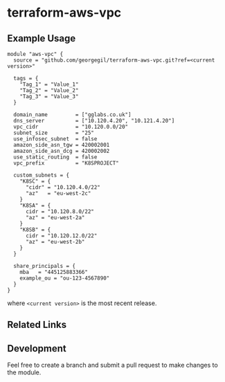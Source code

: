 # terraform-aws-vpc

## Example Usage

```hcl
module "aws-vpc" {
  source = "github.com/georgegil/terraform-aws-vpc.git?ref=<current version>"

  tags = {
    "Tag_1" = "Value_1"
    "Tag_2" = "Value_2"
    "Tag_3" = "Value_3"
  }

  domain_name         = ["gglabs.co.uk"]
  dns_server          = ["10.120.4.20", "10.121.4.20"]
  vpc_cidr            = "10.120.0.0/20"
  subnet_size         = "25"
  use_infosec_subnet  = false
  amazon_side_asn_tgw = 420002001
  amazon_side_asn_dcg = 420002002
  use_static_routing  = false
  vpc_prefix          = "K8SPROJECT"

  custom_subnets = {
    "K8SC" = {
      "cidr" = "10.120.4.0/22"
      "az"   = "eu-west-2c"
    }
    "K8SA" = {
      cidr = "10.120.8.0/22"
      "az" = "eu-west-2a"
    }
    "K8SB" = {
      cidr = "10.120.12.0/22"
      "az" = "eu-west-2b"
    }
  }

  share_principals = {
    mba   = "445125883366"
    example_ou = "ou-123-4567890"
  }
}
```

where `<current version>` is the most recent release.

## Related Links


## Development

Feel free to create a branch and submit a pull request to make changes to the module.